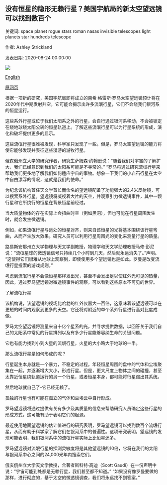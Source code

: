 ## 没有恒星的隐形无赖行星？美国宇航局的新太空望远镜可以找到数百个

关键词: space planet rogue stars roman nasas invisible telescopes light planets star hundreds telescope

作者: Ashley Strickland

发表日期: 2020-08-24 00:00:00

![](https://cdn.cnn.com/cnnnext/dam/assets/200520113558-nasa-telescope-super-tease.jpg)

[English](Invisible%20rogue%20planets%20without%20stars%3F%20NASA%27s%20new%20space%20telescope%20could%20find%20hundreds%20of%20them.md)

[原网页](https://edition.cnn.com/2020/08/24/world/rogue-planets-nancy-grace-roman-telescope-scn-trnd/index.html)

根据一项新的研究，美国宇航局即将成立的南希·格雷斯·罗马太空望远镜预计将在2020年代中期发射升空，它可能会揭示出许多流氓行星，它们不会绕我们银河系的恒星运行。

这些系外行星或位于我们太阳系之外的行星，会自行通过银河系移动，不会被锁定在绕地球绕太阳公转的恒星轨道上。了解这些流氓行星可以为行星系统的形成，演化和破坏提供更多的启示。

这些流氓行星很难被发现，科学家只发现了一些。但是，罗马太空望远镜的能力将使它能够发现并表征这些漫游的游牧行星。

俄亥俄州立大学的研究作者，研究生萨姆森·约翰逊说：“随着我们对宇宙的了解扩大，我们已经意识到我们的太阳系可能是不寻常的。” “罗马将通过研究流氓行星来帮助我们更多地了解我们如何适应宇宙的事物。想象一下我们的小岩石行星在太空中自由漂浮的情况，这就是我们的使命。”

为纪念该机构首任天文学首长而命名的望远镜配备了功能强大的2.4米反射镜，可以搜索系外行星。望远镜将凝视着大片的天空，并观察引力微透镜事件，其中一颗行星和它所绕行的恒星在背景恒星前经过。

当大质量物体的存在实际上会扭曲时空（例如黑洞），但也可能在行星周围发生时，就会发生微透镜。

例如，如果流氓行星与远处的恒星对齐，则来自该恒星的光将基本围绕该行星弯曲，从而产生放大效果。研究人员可以利用行星周围光的变化来测量行星的质量。

路易斯安那州立大学物理与天文学副教授，物理学和天文学助理教授马修·彭尼说：“流氓星球的微透镜信号只持续几个小时到几天，然后就永远消失了。”声明。 “这使得它们很难从地球上观察到，即使使用多个望远镜也是如此。罗曼是改变流氓行星搜索的游戏规则。”

考虑到流氓行星不会像恒星那样发出光，甚至不会发出足以使红外光可见的热量，因此，通过罗马望远镜对微透镜事件的观察，可以看到这些原本不可见的世界。

了解流氓行星

该机构说，该望远镜的视场比哈勃的红外仪器大一百倍，这意味着该望远镜可以在更短的时间内观察到更多的天空。它还将对附近的单个系外行星进行高对比度成像。

罗马太空望远镜将测量来自十亿个星系的光，并寻求提供数据，以回答关于我们自己的太阳系中常见的行星排列以及有多少行星能够容纳生命的关键问题。

它也有能力找到小到火星的流氓行星，火星的大小略大于地球的一半。

那么流氓行星是如何形成的呢？

行星诞生本身就是一个暴力，不稳定的过程。年轻恒星周围的盘中的气体和尘埃聚集在一起，并逐渐增大大小，形成行星。但是，更大尺度上物体之间的碰撞，甚至太靠近恒星绕轨道运行的另一个行星，或者恒星本身，都可能将行星踢出其系统。

然后地球就自己了-它已经无赖了。

孤独的行星也有可能在孤立的气体和尘埃云中自行形成。

罗马望远镜将通过提供有关有多少及其质量的信息来帮助研究人员确定这些行星的形成方式，这可能有助于表明它们的起源。

最近使用地面望远镜的估计值进行的研究表明，罗马望远镜可以找到数百个流氓行星，从而有助于科学家了解它们在银河系中的普遍性。这项研究表明，望远镜的发现可能表明，我们银河系中的流氓行星实际上比恒星还多。

罗马望远镜对流氓行星的探测灵敏度将是其他望远镜的10倍，它将在我们的太阳与银河系中心之间的24,000光年内搜索它们。

俄亥俄州立大学天文学教授，合著者斯科特·高迪（Scott Gaudi）在一份声明中说：“宇宙可能到处都是无赖行星，我们甚至都不知道。” “如果没有像罗曼要做的那样，进行彻底的，基于太空的微透镜调查，我们将永远找不到答案。”